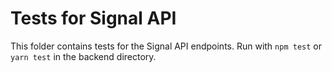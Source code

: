 # Tests for Signal API
This folder contains tests for the Signal API endpoints. Run with `npm test` or `yarn test` in the backend directory.
